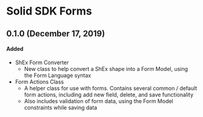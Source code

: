 # Solid SDK Forms

## 0.1.0 (December 17, 2019)

#### Added
* ShEx Form Converter
    * New class to help convert a ShEx shape into a Form Model, using the Form Language syntax
* Form Actions Class
    * A helper class for use with forms. Contains several common / default form actions, including add new field, delete, and save functionality
    * Also includes validation of form data, using the Form Model constraints while saving data
